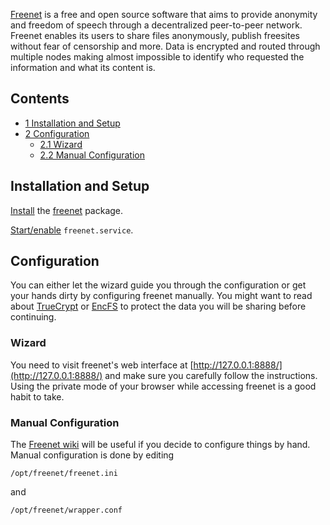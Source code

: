 [Freenet](http://freenetproject.org/) is a free and open source software that aims to provide anonymity and freedom of speech through a decentralized peer-to-peer network. Freenet enables its users to share files anonymously, publish freesites without fear of censorship and more. Data is encrypted and routed through multiple nodes making almost impossible to identify who requested the information and what its content is.

## Contents

*   [1 Installation and Setup](#Installation_and_Setup)
*   [2 Configuration](#Configuration)
    *   [2.1 Wizard](#Wizard)
    *   [2.2 Manual Configuration](#Manual_Configuration)

## Installation and Setup

[Install](/index.php/Install "Install") the [freenet](https://aur.archlinux.org/packages/freenet/) package.

[Start/enable](/index.php/Start/enable "Start/enable") `freenet.service`.

## Configuration

You can either let the wizard guide you through the configuration or get your hands dirty by configuring freenet manually. You might want to read about [TrueCrypt](/index.php/TrueCrypt "TrueCrypt") or [EncFS](/index.php/EncFS "EncFS") to protect the data you will be sharing before continuing.

### Wizard

You need to visit freenet's web interface at [http://127.0.0.1:8888/](http://127.0.0.1:8888/) and make sure you carefully follow the instructions. Using the private mode of your browser while accessing freenet is a good habit to take.

### Manual Configuration

The [Freenet wiki](http://wiki.freenetproject.org/Main_Page) will be useful if you decide to configure things by hand. Manual configuration is done by editing

```
/opt/freenet/freenet.ini

```

and

```
/opt/freenet/wrapper.conf

```